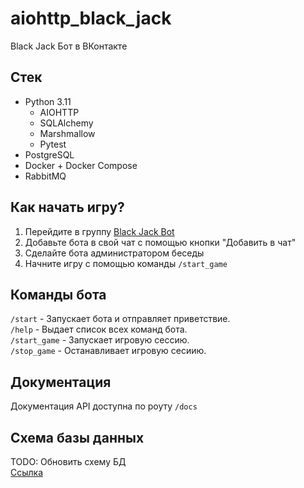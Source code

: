 # aiohttp_black_jack
Black Jack Бот в ВКонтакте

## Стек
- Python 3.11
  - AIOHTTP
  - SQLAlchemy
  - Marshmallow
  - Pytest
- PostgreSQL
- Docker + Docker Compose
- RabbitMQ

## Как начать игру?
1. Перейдите в группу [Black Jack Bot](https://vk.com/club218833701)
2. Добавьте бота в свой чат с помощью кнопки "Добавить в чат"
3. Сделайте бота администратором беседы
4. Начните игру с помощью команды ```/start_game```

## Команды бота
```/start``` - Запускает бота и отправляет приветствие.   
```/help``` - Выдает список всех команд бота.   
```/start_game``` - Запускает игровую сессию.   
```/stop_game``` - Останавливает игровую сесиию.   

## Документация
Документация API доступна по роуту ```/docs```   

## Cхема базы данных
TODO: Обновить схему БД  
[Ссылка](https://dbdiagram.io/d/63ff4e2b296d97641d84a283)